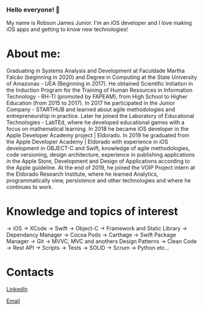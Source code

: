 ### Hello everyone! 👋

My name is Robson James Junior.
I'm an iOS developer and I love making iOS apps and getting to know new technologies!

# About me:

Graduating in Systems Analysis and Development at Faculdade Martha Falcão (beginning in 2020) and Degree in Computing at the State University of Amazonas - UEA (Beginning in 2017). He obtained Scientific Initiation in the Induction Program for the Training of Human Resources in Information Technology - RH-TI (promoted by FAPEAM), from High School to Higher Education (from 2015 to 2017). In 2017 he participated in the Junior Company - STARTHUB and learned about agile methodologies and entrepreneurship in practice. Later he joined the Laboratory of Educational Technologies - LabTEd, where he developed educational games with a focus on mathematical learning. In 2018 he became iOS developer in the Apple Developer Academy project | Eldorado. In 2019 he graduated from the Apple Developer Academy | Eldorado with experience in iOS development in OBJECT-C and Swift, knowledge of agile methodologies, code versioning, design architecture, experience in publishing applications in the Apple Store, Development and Design of Applications according to the Apple guideline. At the end of 2019, he joined the VOIP Project intern at the Eldorado Research Institute, where he learned Analytics, programmatically view, persistence and other technologies and where he continues to work.

# Knowledge and topics of interest
-> iOS
-> XCode
-> Swift
-> Object-C
-> Framework and Static Library
-> Dependancy Manager
-> Cocoa Pods
-> Carthage
-> Swift Package Manager
-> Git
-> MVVC, MVC and anothers Design Patterns
-> Clean Code
-> Rest API
-> Scripts
-> Tests
-> SOLID
-> Scrum
-> Python
etc...

# Contacts
[LinkedIn](https://www.linkedin.com/in/robson-james-44a633127)

[Email](mailto:james.robson.junior@gmail.com)
